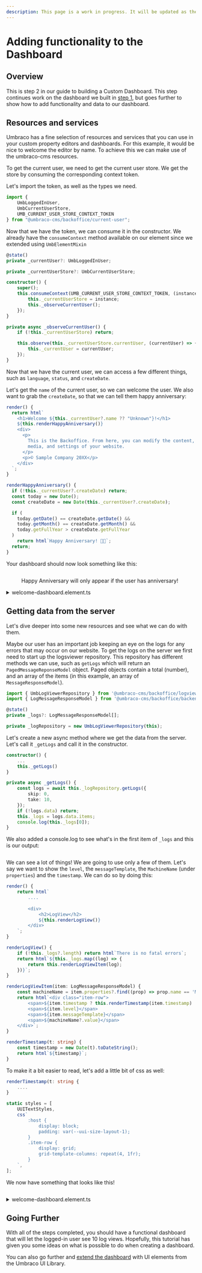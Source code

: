 ```yaml
---
description: This page is a work in progress. It will be updated as the software evolves.
---
```


# Adding functionality to the Dashboard

## Overview

This is step 2 in our guide to building a Custom Dashboard. This step continues work on the dashboard we built in [step 1](../creating-a-custom-dashboard.md), but goes further to show how to add functionality and data to our dashboard.

## Resources and services

Umbraco has a fine selection of resources and services that you can use in your custom property editors and dashboards. For this example, it would be nice to welcome the editor by name. To achieve this we can make use of the umbraco-cms resources.

To get the current user, we need to get the current user store. We get the store by consuming the corresponding context token.

Let's import the token, as well as the types we need.

```typescript
import {
    UmbLoggedInUser,
    UmbCurrentUserStore,
    UMB_CURRENT_USER_STORE_CONTEXT_TOKEN
} from "@umbraco-cms/backoffice/current-user";
```

Now that we have the token, we can consume it in the constructor. We already have the  `consumeContext` method available on our element since we extended using `UmbElementMixin`&#x20;

```typescript
@state()
private _currentUser?: UmbLoggedInUser;

private _currentUserStore?: UmbCurrentUserStore;

constructor() {
    super();
    this.consumeContext(UMB_CURRENT_USER_STORE_CONTEXT_TOKEN, (instance) => {
        this._currentUserStore = instance;
        this._observeCurrentUser();
    });
}

private async _observeCurrentUser() {
    if (!this._currentUserStore) return;

    this.observe(this._currentUserStore.currentUser, (currentUser) => {
        this._currentUser = currentUser;
    });
}
```

Now that we have the current user, we can access a few different things, such as `language`, `status`, and `createDate`.

Let's get the `name` of the current user, so we can welcome the user. We also want to grab the `createDate`, so that we can tell them happy anniversary:

```typescript
render() {
  return html`
    <h1>Welcome ${this._currentUser?.name ?? "Unknown"}!</h1>
    ${this.renderHappyAnniversary()}
    <div>
      <p>
        This is the Backoffice. From here, you can modify the content, 
        media, and settings of your website.
      </p>
      <p>© Sample Company 20XX</p>
    </div>
  `;
}

renderHappyAnniversary() {
  if (!this._currentUser?.createDate) return;
  const today = new Date();
  const createDate = new Date(this._currentUser?.createDate);

  if (
    today.getDate() == createDate.getDate() &&
    today.getMonth() == createDate.getMonth() &&
    today.getFullYear > createDate.getFullYear
  )
    return html`Happy Anniversary! 🥳🎉`;
  return;
}
```

Your dashboard should now look something like this:

<figure><img src="../../.gitbook/assets/happy-anniversary.png" alt=""><figcaption><p>Happy Anniversary will only appear if the user has anniversary!</p></figcaption></figure>

<details>

<summary>welcome-dashboard.element.ts</summary>

```typescript
import { UUITextStyles } from '@umbraco-ui/uui-css';
import { UmbElementMixin } from '@umbraco-cms/backoffice/element-api';
import { LitElement, css, customElement, html, nothing, state } from '@umbraco-cms/backoffice/external/lit';
import {
	UMB_CURRENT_USER_STORE_CONTEXT_TOKEN,
	UmbCurrentUserStore,
	UmbLoggedInUser,
} from '@umbraco-cms/backoffice/current-user';

@customElement('my-welcome-dashboard')
export class MyWelcomeDashboardElement extends UmbElementMixin(LitElement) {
	@state()
	private _currentUser?: UmbLoggedInUser;

	private _currentUserStore?: UmbCurrentUserStore;

	constructor() {
		super();
		this.consumeContext(UMB_CURRENT_USER_STORE_CONTEXT_TOKEN, (instance) => {
			this._currentUserStore = instance;
			this._observeCurrentUser();
		});
	}

	private async _observeCurrentUser() {
		if (!this._currentUserStore) return;

		this.observe(this._currentUserStore.currentUser, (currentUser) => {
			this._currentUser = currentUser;
		});
	}

	render() {
		return html`
			<h1>Welcome ${this._currentUser?.name ?? 'Umbraco HQ'}!</h1>
			${this.renderHappyAnniversary()}
			<div>
				<p>This is the Backoffice. From here, you can modify the content, media, and settings of your website.</p>
				<p>© Sample Company 20XX</p>
			</div>
		`;
	}

	renderHappyAnniversary() {
		if (!this._currentUser?.createDate) return;
		const today = new Date();
		const createDate = new Date(this._currentUser?.createDate);

		if (
			today.getDate() == createDate.getDate() &&
			today.getMonth() == createDate.getMonth() &&
			today.getFullYear() > createDate.getFullYear()
		)
			return html`Happy Anniversary! 🥳🎉`;
		return;
	}


	static styles = [
		UUITextStyles,
		css`
			:host {
				display: block;
				padding: var(--uui-size-layout-1);
			}
		`,
	];
}

export default MyWelcomeDashboardElement;

declare global {
	interface HTMLElementTagNameMap {
		'my-welcome-dashboard': MyWelcomeDashboardElement;
	}
}
```

</details>

## Getting data from the server

Let's dive deeper into some new resources and see what we can do with them.

Maybe our user has an important job keeping an eye on the logs for any errors that may occur on our website. To get the logs on the server we first need to start up the logsviewer repository. This repository has different methods we can use, such as `getLogs` which will return an `PagedMessageReponseModel` object. Paged objects contain a total (number), and an array of the items (in this example, an array of `MessageResponseModel`).

```typescript
import { UmbLogViewerRepository } from '@umbraco-cms/backoffice/logviewer';
import { LogMessageResponseModel } from '@umbraco-cms/backoffice/backend-api';
```

```typescript
@state()
private _logs?: LogMessageResponseModel[];

private _logRepository = new UmbLogViewerRepository(this);
```

Let's create a new async method where we get the data from the server. Let's call it `_getLogs` and call it in the constructor.&#x20;

```typescript
constructor() {
	...
	this._getLogs()
}

private async _getLogs() {
	const logs = await this._logRepository.getLogs({
		skip: 0,
		take: 10,
	});
	if (!logs.data) return;
	this._logs = logs.data.items;
	console.log(this._logs[0]);
}

```

We also added a console.log to see what's in the first item of `_logs` and this is our output:

<figure><img src="../../.gitbook/assets/consolelog.png" alt=""><figcaption></figcaption></figure>

We can see a lot of things! We are going to use only a few of them. Let's say we want to show the `level`, the `messageTemplate`, the `MachineName` (under `properties`) and the `timestamp`. We can do so by doing this:

```typescript
render() {
	return html`
		....
		
		<div>
			<h2>LogView</h2>
			${this.renderLogView()}
		</div>
	`;
}

renderLogView() {
	if (!this._logs?.length) return html`There is no fatal errors`;
	return html`${this._logs.map((log) => {
		return this.renderLogViewItem(log);
	})}`;
}

renderLogViewItem(item: LogMessageResponseModel) {
	const machineName = item.properties?.find((prop) => prop.name == 'MachineName');
	return html`<div class="item-row">
		<span>${item.timestamp ? this.renderTimestamp(item.timestamp) : nothing}</span>
		<span>${item.level}</span>
		<span>${item.messageTemplate}</span>
		<span>${machineName?.value}</span>
	</div>`;
}

renderTimestamp(t: string) {
	const timestamp = new Date(t).toDateString();
	return html`${timestamp}`;
}
```

To make it a bit easier to read, let's add a little bit of css as well:

```typescript
renderTimestamp(t: string {
	....
}

static styles = [
	UUITextStyles,
	css`
		:host {
			display: block;
			padding: var(--uui-size-layout-1);
		}
		.item-row {
			display: grid;
			grid-template-columns: repeat(4, 1fr);
		}
	`,
];

```

We now have something that looks like this!

<figure><img src="../../.gitbook/assets/dashboard-logviewer.png" alt=""><figcaption></figcaption></figure>

<details>

<summary>welcome-dashboard.element.ts</summary>

```typescript
import { UUITextStyles } from '@umbraco-ui/uui-css';
import { UmbLogViewerRepository } from '@umbraco-cms/backoffice/logviewer';
import { UmbElementMixin } from '@umbraco-cms/backoffice/element-api';
import { LitElement, css, customElement, html, nothing, state } from '@umbraco-cms/backoffice/external/lit';
import {
	UMB_CURRENT_USER_STORE_CONTEXT_TOKEN,
	UmbCurrentUserStore,
	UmbLoggedInUser,
} from '@umbraco-cms/backoffice/current-user';
import { LogMessageResponseModel } from '@umbraco-cms/backoffice/backend-api';

@customElement('my-welcome-dashboard')
export class MyWelcomeDashboardElement extends UmbElementMixin(LitElement) {
	@state()
	private _currentUser?: UmbLoggedInUser;

	@state()
	private _logs?: LogMessageResponseModel[];

	private _currentUserStore?: UmbCurrentUserStore;
	private _logRepository = new UmbLogViewerRepository(this);

	constructor() {
		super();
		this._getLogs();

		this.consumeContext(UMB_CURRENT_USER_STORE_CONTEXT_TOKEN, (instance) => {
			this._currentUserStore = instance;
			this._observeCurrentUser();
		});
	}

	private async _observeCurrentUser() {
		if (!this._currentUserStore) return;

		this.observe(this._currentUserStore.currentUser, (currentUser) => {
			this._currentUser = currentUser;
		});
	}

	private async _getLogs() {
		const logs = await this._logRepository.getLogs({
			skip: 0,
			take: 10,
		});
		if (!logs.data) return;
		this._logs = logs.data.items;
	}

	render() {
		return html`
			<h1>Welcome ${this._currentUser?.name ?? 'Unknown'}!</h1>
			${this.renderHappyAnniversary()}
			<div>
				<p>This is the Backoffice. From here, you can modify the content, media, and settings of your website.</p>
				<p>© Sample Company 20XX</p>
			</div>
			<div>
				<h2>Log</h2>
				${this.renderLogView()}
			</div>
		`;
	}

	renderHappyAnniversary() {
		if (!this._currentUser?.createDate) return;
		const today = new Date();
		const createDate = new Date(this._currentUser?.createDate);

		if (
			today.getDate() == createDate.getDate() &&
			today.getMonth() == createDate.getMonth() &&
			today.getFullYear() > createDate.getFullYear()
		)
			return html`Happy Anniversary! 🥳🎉`;
		return;
	}

	renderLogView() {
		if (!this._logs?.length) return html`There is no fatal errors`;
		return html`${this._logs.map((log) => {
			return this.renderLogViewItem(log);
		})}`;
	}

	renderLogViewItem(item: LogMessageResponseModel) {
		const machineName = item.properties?.find((prop) => prop.name == 'MachineName');
		return html`<div class="item-row">
			<span>${item.timestamp ? this.renderTimestamp(item.timestamp) : nothing}</span>
			<span>${item.level}</span>
			<span>${item.messageTemplate}</span>
			<span>${machineName?.value}</span>
		</div>`;
	}

	renderTimestamp(t: string) {
		const timestamp = new Date(t).toDateString();
		return html`${timestamp}`;
	}

	static styles = [
		UUITextStyles,
		css`
			:host {
				display: block;
				padding: var(--uui-size-layout-1);
			}
			.item-row {
				display: grid;
				grid-template-columns: repeat(4, 1fr);
			}
		`,
	];
}

export default MyWelcomeDashboardElement;

declare global {
	interface HTMLElementTagNameMap {
		'my-welcome-dashboard': MyWelcomeDashboardElement;
	}
}
```

</details>

## Going Further

With all of the steps completed, you should have a functional dashboard that will let the logged-in user see 10 log views. Hopefully, this tutorial has given you some ideas on what is possible to do when creating a dashboard.&#x20;

You can also go further and [extend the dashboard](broken-reference) with UI elements from the Umbraco UI Library.

